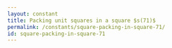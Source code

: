 ```yaml
---
layout: constant
title: Packing unit squares in a square $s(71)$
permalink: /constants/square-packing-in-square-71/
id: square-packing-in-square-71
---
```

